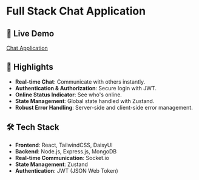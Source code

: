 # Full Stack Chat Application

## 🔗 Live Demo
[Chat Application](https://chat-application-mu55.onrender.com/login/)

## 🚀 Highlights
- **Real-time Chat**: Communicate with others instantly.
- **Authentication & Authorization**: Secure login with JWT.
- **Online Status Indicator**: See who's online.
- **State Management**: Global state handled with Zustand.
- **Robust Error Handling**: Server-side and client-side error management.

## 🛠 Tech Stack
- **Frontend**: React, TailwindCSS, DaisyUI
- **Backend**: Node.js, Express.js, MongoDB
- **Real-time Communication**: Socket.io
- **State Management**: Zustand
- **Authentication**: JWT (JSON Web Token)


